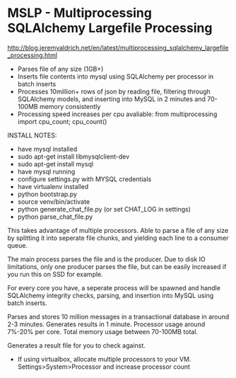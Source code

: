 # MSLP - Multiprocessing SQLAlchemy Largefile Processing

http://blog.jeremyaldrich.net/en/latest/multiprocessing_sqlalchemy_largefile_processing.html
- Parses file of any size (1GB+) 
- Inserts file contents into mysql using SQLAlchemy per processor in batch inserts
- Processes 10million+ rows of json by reading file, filtering through SQLAlchemy models,  and inserting into MySQL in 2 minutes and 70-100MB memory consistently
- Processing speed increases per cpu avaliable: from multiprocessing import cpu_count; cpu_count()

INSTALL NOTES:

- have mysql installed
- sudo apt-get install libmysqlclient-dev
- sudo apt-get install mysql
- have mysql running
- configure settings.py with MYSQL credentials
- have virtualenv installed
- python bootstrap.py
- source venv/bin/activate 
- python generate_chat_file.py (or set CHAT_LOG in settings)
- python parse_chat_file.py

This takes advantage of multiple processors. Able to parse a file of any size by splitting it into seperate file chunks, and yielding each line to a consumer queue.

The main process parses the file and is the producer. Due to disk IO limitations, only one producer parses the file, but can be easily increased if you run this on SSD for example.

For every core you have, a seperate process will be spawned and handle SQLAlchemy integrity checks, parsing, and insertion into MySQL using batch inserts.

Parses and stores 10 million messages in a transactional database in around 2-3 minutes. Generates results in 1 minute. Processor usage around 7%-20% per core. Total memory usage between 70-100MB total.

Generates a result file for you to check against.

- If using virtualbox, allocate multiple processors to your VM. Settings>System>Processor and increase processor count
